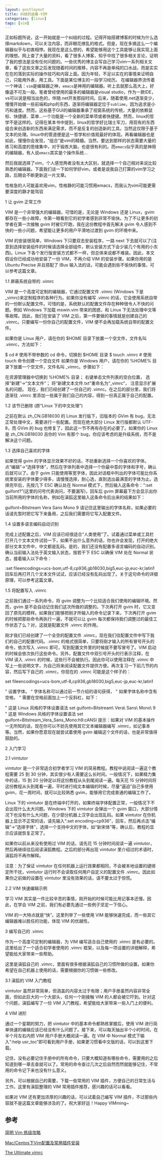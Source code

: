 ```yaml
---
layout: postlayout
title: 纠结的选着-VIM
categories: [linux]
tags: [vim]
---
```


正如标题所说，这一开始就是一个纠结的过程。记得开始搭建博客的时候为什么选择markdown，可以关注内容，而非眼花缭乱的格式。但是，现在多搞这么一个编辑器似乎与初衷相悖。我现在是这么想的，希望能够用这个工具能够让我实现上面的理想。网上查了大量的资料，看了很多人博客，知乎中找了很多相关言论，证明了我的想法是没有任何问题的。一些优秀的博主会写自己学习vim一系列相关文章，看了这些文章之后发现随着时间的推移，内容不再是单纯的口水战，而是实实在在的落到实际的操作技巧和内容上面。因为年轻，不足以实在的事情来证明自己，只能用外表，用工具。下面是某位博主的一段学习经历。
在编辑器界流传着一个神话：`vim`是编辑器之神，`emacs`是神用的编辑器。听上去就那么高大上，好像遥不可及一般。笔者曾经使用的最多的编辑器是visual studio，作为一款IDE，vs可以说是相当出色的，伴随.net开发那段时间。后来，随着使用.net逐渐变少，慢慢开始做一些前端和php的东西，逐渐将编辑器定位于`sublime`，因为追求是小巧和速度。然而，这些基于GUI的编辑器秉承了视窗系统的传统，大量的依赖鼠标、快捷键、菜单...一个功能是一个全新的菜单项或者快捷键。然而，linux的哲学不是这样的。记得在某本书中提到，linux的哲学好比瑞士军刀，用现有的东西组合来创造新的东西来满足需求，而不是反复的创造新的工具。当然这仅限于基于文本的处理。linux中的管道便是这一哲学和价值观最好的体现。再看编辑器也是如此，慢慢你会发现，“组合”是vim的精髓。当然，要达到那样的状态需要大量的练习和高度的思维集中，对于锻炼大脑，也是很有利的。而`emacs`似乎真的是神用的编辑器，有人说`emacs`其实是个操作系统...

然后我就选择了vim，个人感觉两者没有太大区别，就选择一个自己相对来说比较熟悉的编辑器。下面我们谈一下如何学好vim，或者是说我自己打算的vim学习之路，后期会不断更新这一片文章。

性格急的人可能喜欢用vim，性格静的可能习惯用emacs，而我认为vim可能更需要深度的静才能驾驭

1 让 gvim 正常工作

VIM 是一个非常强大的编辑器，可惜的是，无论是 Windows 还是 Linux，gvim 都存在一些小故障，令第一眼看到它的初学者感到非常不愉快。为了不让更多的初学者在第一次接触 gvim 时被它吓跑，我在这份教程中首先解决 gvim 令人感到不快的一些小问题，希望能让更多的用户平滑地过渡到 gvim 的环境中来。

VIM 的安装很简单，Windows 下只要双击安装程序，一路 next 下去就可以了(注意到选择安装组件的时候请选择全部组件，默认安装方式下会少装几个有用的小东西)。Linux 下各个发行版安装方式都不一样，但总体来说都不难装。因此，本文假设你已经成功地安装了一份 VIM，不再介绍 VIM 的安装步骤。如果你用的是 Ubuntu Precise 并且搭配了 IBus 输入法的话，可能会遇到些不愉快的事情，可以参考这篇文章。

1.1 屏蔽系统自带的 .vimrc

VIM 是一个高度可定制的编辑器，它通过配置文件 .vimrc (Windows 下是 _vimrc)来定制程序的各种行为。如果你没有编写 .vimrc 的话，它会使用系统自带的一份默认配置文件。可惜的是，系统默认的配置文件存在种种很令人不快的问题。例如 Windows 下加载 mswin.vim 带来的困惑，和 Linux 下无法处理中文等等故障。因此，我们在安装了 VIM 之后，第一件要做的事情就是创建自己的 .vimrc。只要编写一份你自己的配置文件，VIM 便不会再加载系统自带的配置文件。

如果你是 Linux 用户，请在你的 $HOME 目录下放置一个空文件，文件名叫 .vimrc，方法如下：

$ cd                            # 使用不带参数的 cd 命令，切换到 $HOME 目录
$ touch .vimrc                  # 使用 touch 命令创建一个空白文件
如果你是 Windows 用户，请在你的 %HOME% 目录下放置一个空文件，文件名叫 _vimrc。步骤如下：

在资源管理器中切换到 %HOME% 目录；
右键单击文件列表的空白位置， 选择“新建”→“文本文件”；
将“新建文本文件.txt”重命名为“_vimrc”， 注意显示扩展名的问题。
现在，我们已经创建了一份自己的 .vimrc。在之后的部分里，我们将逐渐往 .vimrc 里添加一些属于我们自己的内容，得到一份真正属于自己的配置。

1.2 该节已删除 (原“Linux 下的中文处理”)

之前在默认 zh_CN.GB18030 的 Linux 发行版下，旧版本的 GVim 有 bug，无法正常处理中文，需要进行一些配置。而现在绝大部分 Linux 发行版都默认 UTF-8，而 GVim 的 bug 也修复了，因此这一节不再有存在的必要了。如果你的 Linux 是 zh_CN.GB18030 且你的 Vim 有那个 bug，你应该考虑的是升级系统，而不是解决这个问题。

1.3 选择自己喜欢的字体

如果觉得 gvim 的字体显示效果不好的话，不妨重新选择一个你喜欢的字体。点“编辑”→“选择字体”，然后在字体列表中选择一个你最中意的字体和字号，确认后就可以了。由于 gvim 只能使用等宽字体，因此对话框中列出的字体可能比你系统里安装的字体要少得多，请慢慢选择，耐心选，直到选出最满意的字体为止。选择完毕后，先按几下 ESC 确认处在 Normal 模式下，然后输入这条命令：“:set guifont?”(这里的问号代表询问，不要漏写)，回车后 gvim 屏幕最下方会显示出你当前所用的字体的名称，例如在滇狐这里输入这条命令后出来的结果如下：

  guifont=Bitstream Vera Sans Mono 9
请记住这里输出的字体名称，如果必要的话请先暂时把它写下来备用，之后我们需要将它写入配置文件。

1.4 设置多语言编码自动识别

完成上述配置之后，VIM 应该已经很适合“人类使用”了。试着通过菜单或工具栏打开几个文本文件试验一下，如果不出什么意外的话，你也许会发现，打开的绝大部分文本文件中，中文都是乱码。是的，我们还没有配置多语言编码的自动识别。确认当前输入法处于英文输入状态，按若干下 ESC 以确保 VIM 处在 Normal 状态，接着输入以下命令：

:set fileencodings=ucs-bom,utf-8,cp936,gb18030,big5,euc-jp,euc-kr,latin1
回车后再打开几个文本文件试试，应该已经没有乱码出现了。关于这句命令的详细原理，可以参考这篇文章。

1.5 将配置写入 .vimrc

之前我们通过一系列命令，将 gvim 调整为一个比较适合我们使用的编辑环境。然而，gvim 是不会自动记住我们这次所做的调整的。下次再打开 gvim 时，它又变回了原先的模样。如果我们能够把刚才所输入的命令记录下来，下次再打开 gvim 的时候把那些命令再执行一遍，不就可以让 gvim 每次都保持我们调整过的最佳工作状态了么？对，这就是配置文件 .vimrc 的作用。

刚才我们已经创建了一个全空的配置文件 .vimrc，现在我们往配置文件中写下我们的自己的配置代码。.vimrc 的格式很简单，只要将刚才输入的所有冒号开头的命令，依次写入 .vimrc 即可，写到配置文件里的时候就不要写冒号了。VIM 启动的时候会依次执行这些命令。另外，配置文件中双引号开头的行表示注释，在 VIM 读入 .vimrc 的时候，这些行不会被执行。因此你可以使用注释在 .vimrc 中写上一些说明文字，为自己将来阅读配置文件提供方便。再次复习一下前几节的内容，然后写下自己的 .vimrc，你现在的 .vimrc 可能是这个样子的：

set fileencodings=ucs-bom,utf-8,cp936,gb18030,big5,euc-jp,euc-kr,latin1

" 设置字体。
" 字体名称可以通过前一节介绍的语句获得，
" 如果字体名称中含有空格，
" 需要在空格前面加上一个反斜杠，如下：

" 这是 Linux 风格的字体设置语法
set guifont=Bitstream\ Vera\ Sans\ Mono\ 9
" 这是 Windows 风格的字体设置语法
set guifont=Bitstream_Vera_Sans_Mono:h9:cANSI
提示：如果对 VIM 的基本操作一无所知的话，现在你可以不妨先使用其它文本编辑器编写 .vimrc，如记事本等。当然，如果你愿意现在就尝试着使用 gvim 编辑这个文件的话，也是非常值得鼓励的。

2 入门学习

2.1 vimtutor

vimtutor 是一个非常适合初学者学习 VIM 的简易教程。教程中说阅读一遍这个教程需要 25 到 30 分钟，其实很少有人需要这么长时间。一般情况下，如果精力集中的话，15 到 20 分钟足以将这份教程从头到尾阅读一遍。每天花 15 分钟时间将这份教程从头到尾看一遍，平时进行纯文本编辑的时候，尽量“逼迫”自己多使用 gvim，花一周时间，就可以比较熟悉 gvim，能够用它完成普通的编辑工作了。

Linux 下的 vimtutor 是在终端中打开的，如果终端字体配置正常，一般情况下不会出现什么太大问题。Windows 下的 vimtutor 会弹出一个 gvim 窗口，大部分情况下也没有什么大问题，在少部分机器上汉字会出现乱码。如果 vimtutor 在你机器上显示不正常的话，请先输入“:set encoding=cp936”，回车，然后再点击“编辑”→“选择字体”，选择一个支持中文的字体，如“新宋体”等，确认后，教程的显示应该就恢复正常了。

如果你以前从来没有使用过 VIM 的话，请先花 15 分钟时间阅读一遍 vimtutor，然后再继续往后阅读滇狐教程。之后的部分再出现 vimtutor 里介绍过的术语时，滇狐将不再作解释。

注意：为了保证 vimtutor 在任何机器上运行效果都相同，不会被本地设置的键绑定所干扰，vimtutor 运行时不会读取任何用户自定义的配置文件 .vimrc。因此如果你之前做的设置在 vimtutor 里没有效果的话，请不要太过于惊慌。

2.2 VIM 快速编辑示例

学习 VIM 其实是一件比较辛苦的事情，刚开始的时候可能比用记事本还慢。因此，在学会 VIM 之前，我们有必要先通过一些例子坚定一下信心。

VIM 的一大特点就是“快”。这里列举了一些使用 VIM 能够快速完成，而一些其它编辑器难以胜任的功能，体现 VIM 的优越性。

3 编写自己的 .vimrc

作为一个高度可定制的编辑器，为 VIM 编写适合自己使用的 .vimrc 是有必要的。这里给出了一个适合初学者使用的 .vimrc 框架，以及每一项设置的详细解释，希望能给大家带来一些帮助。

这里是滇狐自己的 .vimrc，里面有很多根据滇狐自己的习惯所做的设置。如果你希望在自己机器上使用的话，需要根据你的习惯做一些修改。

3.1 滇狐的 VIM 入门教程

vimtutor 虽然非常简单，但涵盖的内容太过于有限；用户手册虽然内容非常全面，但如此巨大的一个大部头，任何一个刚接触 VIM 的人都会被它吓到。针对这个问题，滇狐编写了一份 VIM 入门教程，希望能给大家带来一些入门上的便利。

4 VIM 进阶

通过一个星期的努力，把 vimtutor 中的基本命令都熟练掌握后，使用 VIM 进行简单快速的编辑应该已经没有什么问题了。接下来，可以每天抽出半个小时时间，在半个月左右内把 VIM 用户手册大概阅读一遍。在 VIM 中 Normal 模式下输入“:help usr_toc”即可看到用户手册，如果更习惯看中文版的话，可以到这里下载。

记住，没有必要记住手册中的所有命令，只要大概知道有哪些命令，需要用的之后知道到哪一章去查就可以了。常用的命令查过几次之后自然而然就能够记住，不常用的命令记下来也没有什么意义。

另外，可以根据自己的需要，下载一些常用的 VIM 插件，方便自己的日常生活与工作。这里有滇狐整理的 VIM 常用插件推荐，感兴趣的话可以看看。

如果对 VIM 还有更加浓厚的兴趣的话，可以试着自己编写 VIM 插件，不过那些内容就不是这篇文章能够涉及的了。祝大家好运！Happy VIMming~
## 参考

[简明 Vim 练级攻略](http://coolshell.cn/articles/5426.html)

[Mac/Centos下Vim配置及常用插件安装](http://www.dbpoo.com/mac-vim-setting/)

[The Ultimate vimrc](https://github.com/amix/vimrc/tree/master/vimrcs)
